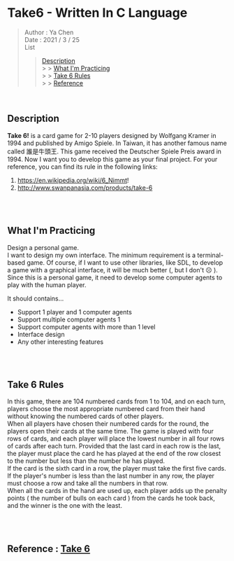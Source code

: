 # Take6 - Written In C Language

> Author : Ya Chen <br>
> Date : 2021 / 3 / 25 <br>
> List
>
> > <a href = "#description">Description</a><br> > > <a href = "#practicing">What I'm Practicing</a><br> > > <a href = "#rules">Take 6 Rules</a><br> > > <a href = "#reference">Reference</a><br>

<br>
<div id = "description">

## Description

<b>Take 6!</b> is a card game for 2-10 players designed by Wolfgang Kramer in 1994 and published by Amigo Spiele. In Taiwan, it has another famous name called 誰是⽜頭王. This game received the Deutscher Spiele Preis award in 1994. Now I want you to develop this game as your final project.
For your reference, you can find its rule in the following links:

1. https://en.wikipedia.org/wiki/6_Nimmt!
2. http://www.swanpanasia.com/products/take-6

</div>
<br>
<br>
<div id = "practicing">

## What I'm Practicing

Design a personal game.<br>
I want to design my own interface. The minimum requirement is a terminal-based game. Of course, if I want to use other libraries, like SDL, to develop a game with a graphical interface, it will be much better (, but I don't ☹ ). Since this is a personal game, it need to develop some computer agents to play with the human player.<br>

It should contains...

- Support 1 player and 1 computer agents
- Support multiple computer agents
  1
- Support computer agents with more than 1 level
- Interface design
- Any other interesting features

</div>
<br>
<br>
<div id = "rules">

## Take 6 Rules

In this game, there are 104 numbered cards from 1 to 104, and on each turn, players choose the most appropriate numbered card from their hand without knowing the numbered cards of other players. <br>
When all players have chosen their numbered cards for the round, the players open their cards at the same time. The game is played with four rows of cards, and each player will place the lowest number in all four rows of cards after each turn. Provided that the last card in each row is the last, the player must place the card he has played at the end of the row closest to the number but less than the number he has played. <br>
If the card is the sixth card in a row, the player must take the first five cards. If the player's number is less than the last number in any row, the player must choose a row and take all the numbers in that row. <br>
When all the cards in the hand are used up, each player adds up the penalty points ( the number of bulls on each card ) from the cards he took back, and the winner is the one with the least.

</div>
<br>
<br>
<div id = "reference">

## Reference : <a href = "file:///D:/1-4-2-%E5%A4%A7%E5%9B%9B%E4%B8%8B/%E7%A8%8B%E5%BC%8F%E8%A8%AD%E8%A8%88(%E4%BA%8C)/final-project.pdf">Take 6</a>

</div>
